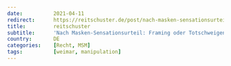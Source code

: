 ```yaml
---
date:          2021-04-11
redirect:      https://reitschuster.de/post/nach-masken-sensationsurteil-framing-oder-totschweigen/
title:         reitschuster
subtitle:      'Nach Masken-Sensationsurteil: Framing oder Totschweigen'
country:       DE
categories:    [Recht, MSM]
tags:          [weimar, manipulation]
---
```

